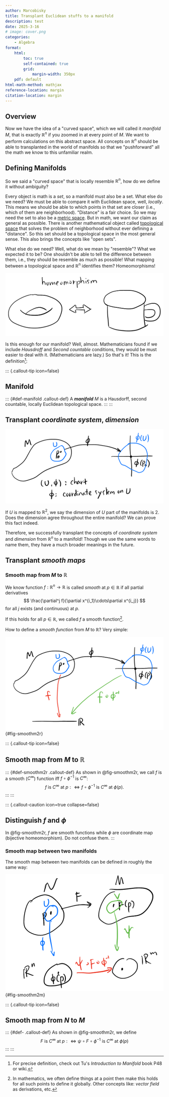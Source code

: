 ```yaml
---
author: Marcobisky
title: Transplant Euclidean stuffs to a manifold
description: test
date: 2025-3-16
# image: cover.png
categories:
    - Algebra
format: 
    html:
        toc: true
        self-contained: true
        grid: 
            margin-width: 350px
    pdf: default
html-math-method: mathjax
reference-location: margin
citation-location: margin
---
```


## Overview

Now we have the idea of a "curved space", which we will called it *manifold* $M$, that is exactly $\mathbb{R}^n$ if you zoomed in at every point of $M$. We want to perform calculations on this abstract space. All concepts on $\mathbb{R}^n$ should be able to transplanted in the world of manifolds so that we "pushforward" all the math we know to this unfamiliar realm.

## Defining Manifolds

So we said a "curved space" that is locally resemble $\mathbb{R}^n$, how do we define it without ambiguity?

Every object is math is a *set*, so a manifold must also be a set. What else do we need? We must be able to compare it with Euclidean space, well, *locally*. This means we should be able to which points in that set are closer (i.e., which of them are neighborhood). "Distance" is a fair choice. So we may need the set to also be a [metric space](https://en.wikipedia.org/wiki/Metric_space). But in math, we want our claim as general as possible. There is another mathematical object called [topological space](https://en.wikipedia.org/wiki/Topological_space) that solves the problem of neighborhood without ever defining a "distance". So this set should be a topological space in the most general sense. This also brings the concepts like "open sets".

What else do we need? Well, what do we mean by "resemble"? What we expected it to be? One shouldn't be able to tell the difference between them, i.e., they should be resemble as much as possible! What mapping between a topological space and $\mathbb{R}^n$ identifies them? Homeomorphisms! 

![Demonstration of homeomorphism](coffeehomeo.png)

Is this enough for our manifold? Well, almost. Mathematicians found if we include *Hausdroff* and *Second countable* conditions, they would be must easier to deal with it. (Mathematicians are lazy.) So that's it! This is the definition[^definition]:

[^definition]: For precise definition, check out Tu's *Introduction to Manifold* book P48 or wiki.

<!-- ----------------------------------------- -->
::: {.callout-tip icon=false}
## Manifold
::: {#def-manifold .callout-def}
A ***manifold*** $M$ is a Hausdorff, second countable, locally Euclidean topological space. 
:::
:::
<!-- ----------------------------------------- -->

## Transplant *coordinate system*, *dimension*

![Definition of Manifolds](manifold-def.png)

If $U$ is mapped to $\mathbb{R}^2$, we say the dimension of $U$ part of the manifolds is $2$. Does the dimension agree throughout the entire manifold? We can prove this fact indeed. 

Therefore, we successfully transplant the concepts of *coordinate system* and *dimension* from $\mathbb{R}^n$ to a manifold! Though we use the same words to name them, they have a much broader meanings in the future.

## Transplant *smooth maps*

### Smooth map from $M$ to $\mathbb{R}$

We know function $f: \mathbb{R}^n \to \mathbb{R}$ is called *smooth* at $p \in \mathbb{R}$ if all partial derivatives 
$$
\frac{\partial^j f}{\partial x^{i_1}\cdots\partial x^{i_j}}
$$
for all $j$ exists (and continuous) at $p$. 

If this holds for all $p \in \mathbb{R}$, we called $f$ a smooth function[^local2global].

[^local2global]: In mathematics, we often define things at a point then make this holds for all such points to define it globally. Other concepts like: *vector field* as derivations, etc.

How to define a *smooth function* from $M$ to $\mathbb{R}$? Very simple:

![Smooth map from $M$ to $\mathbb{R}$](smooth-m2r.png){#fig-smoothm2r}

<!-- ----------------------------------------- -->
::: {.callout-tip icon=false}
## Smooth map from $M$ to $\mathbb{R}$
::: {#def-smoothm2r .callout-def}
As shown in @fig-smoothm2r, we call $f$ is a smooth ($C^\infty$) function iff $f \circ \phi^{-1}$ is $C^\infty$:
$$
f \text{ is } C^\infty \text{ at } p :\iff f \circ \phi^{-1} \text{ is } C^\infty \text{ at } \phi(p).
$$
:::
:::
<!-- ----------------------------------------- -->

<!-- ----------------------------------------- -->
::: {.callout-caution icon=true collapse=false}
## Distinguish $f$ and $\phi$
In @fig-smoothm2r, $f$ are smooth functions while $\phi$ are coordinate map (bijective homeomorphism). Do not confuse them. 
:::
<!-- ----------------------------------------- -->

### Smooth map between two manifolds

The smooth map between two manifolds can be defined in roughly the same way:

![Smooth map from $N$ to $M$](smooth-m2m.png){#fig-smoothm2m}

<!-- ----------------------------------------- -->
::: {.callout-tip icon=false}
## Smooth map from $N$ to $M$
::: {#def- .callout-def}
As shown in @fig-smoothm2r, we define
$$
F \text{ is } C^\infty \text{ at } p : \iff \psi \circ F \circ \phi^{-1} \text{ is } C^\infty \text{ at } \phi(p)
$$
:::
:::
<!-- ----------------------------------------- -->

